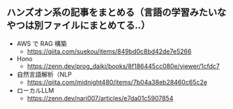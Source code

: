 ## ハンズオン系の記事をまとめる（言語の学習みたいなやつは別ファイルにまとめてる..）
* AWS で RAG 構築
  * https://qiita.com/suekou/items/849bd0c8bd42de7e5266
* Hono
  * https://zenn.dev/prog_daiki/books/8f186445cc080e/viewer/1cfdc7
* 自然言語解析（NLP
  * https://qiita.com/midnight480/items/7b04a38eb28460c65c2e
* ローカルLLM
  * https://zenn.dev/nari007/articles/e7da01c5907854
